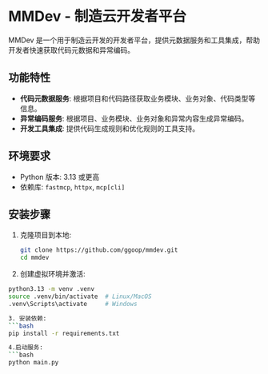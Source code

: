 # MMDev - 制造云开发者平台

MMDev 是一个用于制造云开发的开发者平台，提供元数据服务和工具集成，帮助开发者快速获取代码元数据和异常编码。

## 功能特性

- **代码元数据服务**: 根据项目和代码路径获取业务模块、业务对象、代码类型等信息。
- **异常编码服务**: 根据项目、业务模块、业务对象和异常内容生成异常编码。
- **开发工具集成**: 提供代码生成规则和优化规则的工具支持。

## 环境要求

- Python 版本: 3.13 或更高
- 依赖库: `fastmcp`, `httpx`, `mcp[cli]`

## 安装步骤

1. 克隆项目到本地:
   ```bash
   git clone https://github.com/ggoop/mmdev.git
   cd mmdev

2. 创建虚拟环境并激活:
```bash
python3.13 -m venv .venv
source .venv/bin/activate  # Linux/MacOS
.venv\Scripts\activate     # Windows

3. 安装依赖:
```bash
pip install -r requirements.txt

4.启动服务:
```bash
python main.py